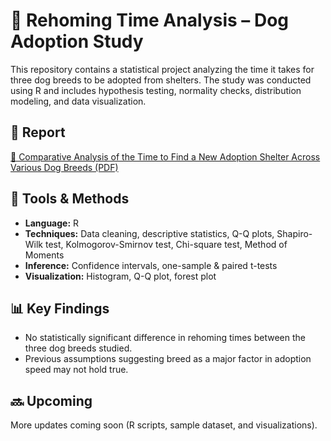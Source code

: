 # 🐶 Rehoming Time Analysis – Dog Adoption Study

This repository contains a statistical project analyzing the time it takes for three dog breeds to be adopted from shelters. The study was conducted using R and includes hypothesis testing, normality checks, distribution modeling, and data visualization.

## 📄 Report
[📘 Comparative Analysis of the Time to Find a New Adoption Shelter Across Various Dog Breeds (PDF)](./Comparative%20Analysis%20of%20the%20Time%20to%20Find%20a%20New%20Adoption%20Shelters%20Across%20Various%20Dog%20Breeds.pdf)

## 🧰 Tools & Methods
- **Language:** R
- **Techniques:** Data cleaning, descriptive statistics, Q-Q plots, Shapiro-Wilk test, Kolmogorov-Smirnov test, Chi-square test, Method of Moments
- **Inference:** Confidence intervals, one-sample & paired t-tests
- **Visualization:** Histogram, Q-Q plot, forest plot

## 📊 Key Findings
- No statistically significant difference in rehoming times between the three dog breeds studied.
- Previous assumptions suggesting breed as a major factor in adoption speed may not hold true.

## 🔜 Upcoming
More updates coming soon (R scripts, sample dataset, and visualizations).
